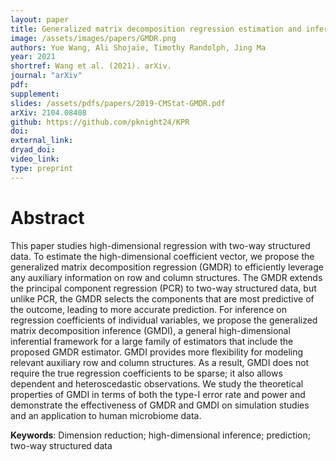 ```yaml
---
layout: paper
title: Generalized matrix decomposition regression estimation and inference for two-way structured data
image: /assets/images/papers/GMDR.png
authors: Yue Wang, Ali Shojaie, Timothy Randolph, Jing Ma 
year: 2021
shortref: Wang et al. (2021). arXiv.
journal: "arXiv"
pdf:
supplement:
slides: /assets/pdfs/papers/2019-CMStat-GMDR.pdf
arXiv: 2104.08408
github: https://github.com/pknight24/KPR
doi: 
external_link:
dryad_doi:
video_link:
type: preprint
---
```


# Abstract

This paper studies high-dimensional regression with two-way structured data. To estimate the high-dimensional coefficient vector, we propose the generalized matrix decomposition regression (GMDR) to efficiently leverage any auxiliary information on row and column structures. The GMDR extends the principal component regression (PCR) to two-way structured data, but unlike PCR, the GMDR selects the components that are most predictive of the outcome, leading to more accurate prediction. For inference on regression coefficients of individual variables, we propose the generalized matrix decomposition inference (GMDI), a general high-dimensional inferential framework for a large family of estimators that include the proposed GMDR estimator. GMDI provides more flexibility for modeling relevant auxiliary row and column structures. As a result, GMDI does not require the true regression coefficients to be sparse; it also allows dependent and heteroscedastic observations. We study the theoretical properties of GMDI in terms of both the type-I error rate and power and demonstrate the effectiveness of GMDR and GMDI on simulation studies and an application to human microbiome data.

**Keywords**: Dimension reduction; high-dimensional inference; prediction; two-way structured data

